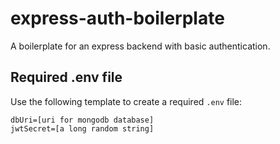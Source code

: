# express-auth-boilerplate
 A boilerplate for an express backend with basic authentication.

## Required .env file
Use the following template to create a required `.env` file:
```
dbUri=[uri for mongodb database]
jwtSecret=[a long random string]
```
